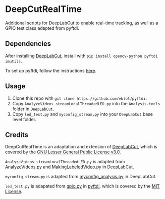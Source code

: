 # DeepCutRealTime
Additional scripts for DeepLabCut to enable real-time tracking, as well as a GPIO test class adapted from pyftdi.

## Dependencies
After installing [DeepLabCut](https://github.com/AlexEMG/DeepLabCut), install with `pip install opencv-python pyftdi imutils`.

To set up pyftdi, follow the instructions [here](https://github.com/eblot/pyftdi).

## Usage
1. Clone this repo with `git clone https://github.com/eblot/pyftdi`.
1. Copy `AnalyzeVideos_streamLocalThreadedLED.py` into the `Analysis-tools` folder in `DeepLabCut`.
2. Copy `led_test.py` and `myconfig_stream.py` into your `DeepLabCut` base level folder.

## Credits
DeepCutRealTime is an adaptation and extension of [DeepLabCut](https://github.com/AlexEMG/DeepLabCut), which is covered by the [GNU Lesser General Public License v3.0](https://github.com/AlexEMG/DeepLabCut/blob/master/LICENSE). 

`AnalyzeVideos_streamLocalThreadedLED.py` is adapted from [AnalyzeVideos.py](https://github.com/AlexEMG/DeepLabCut/blob/master/Analysis-tools/AnalyzeVideos.py) and [MakingLabeledVideo.py](https://github.com/AlexEMG/DeepLabCut/blob/master/Analysis-tools/MakingLabeledVideo.py) in DeepLabCut.

`myconfig_stream.py` is adapted from [myconfig_analysis.py](https://github.com/AlexEMG/DeepLabCut/blob/master/myconfig.py) in DeepLabCut.

`led_test.py` is adapated from [gpio.py](https://github.com/eblot/pyftdi/blob/master/pyftdi/tests/gpio.py) in [pyftdi](https://github.com/eblot/pyftdi), which is covered by the [MIT License](https://opensource.org/licenses/MIT).
